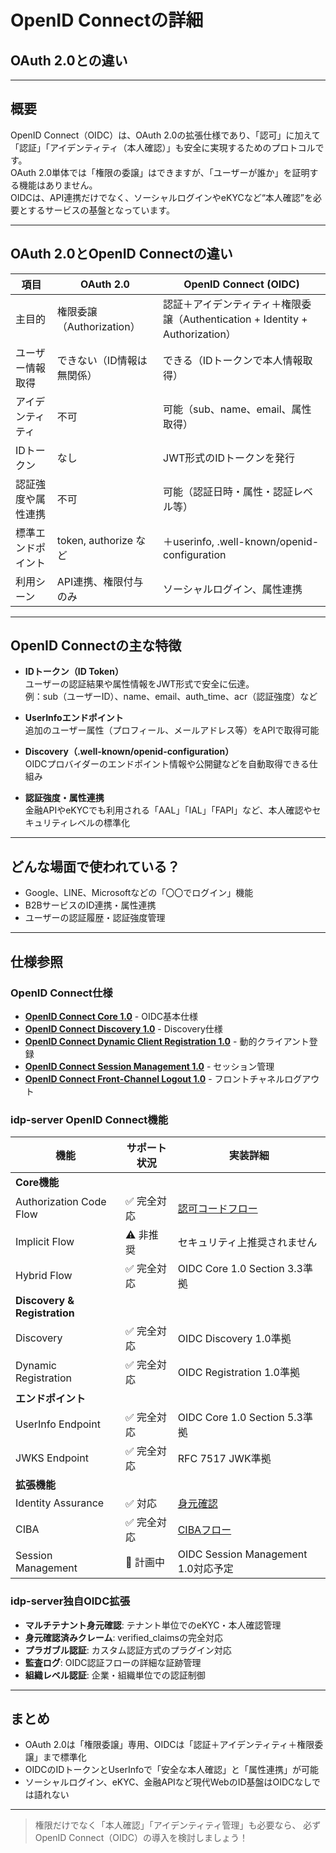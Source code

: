# OpenID Connectの詳細  
## OAuth 2.0との違い

---

## 概要

OpenID Connect（OIDC）は、OAuth 2.0の拡張仕様であり、「認可」に加えて「認証」「アイデンティティ（本人確認）」も安全に実現するためのプロトコルです。  
OAuth 2.0単体では「権限の委譲」はできますが、「ユーザーが誰か」を証明する機能はありません。  
OIDCは、API連携だけでなく、ソーシャルログインやeKYCなど“本人確認”を必要とするサービスの基盤となっています。

---

## OAuth 2.0とOpenID Connectの違い

| 項目                | OAuth 2.0                   | OpenID Connect (OIDC)              |
|---------------------|-----------------------------|------------------------------------|
| 主目的              | 権限委譲（Authorization）   | 認証＋アイデンティティ＋権限委譲（Authentication + Identity + Authorization） |
| ユーザー情報取得     | できない（ID情報は無関係）   | できる（IDトークンで本人情報取得） |
| アイデンティティ     | 不可                        | 可能（sub、name、email、属性取得） |
| IDトークン           | なし                        | JWT形式のIDトークンを発行          |
| 認証強度や属性連携   | 不可                        | 可能（認証日時・属性・認証レベル等） |
| 標準エンドポイント   | token, authorize など        | ＋userinfo, .well-known/openid-configuration |
| 利用シーン           | API連携、権限付与のみ        | ソーシャルログイン、属性連携  |

---

## OpenID Connectの主な特徴

- **IDトークン（ID Token）**  
  ユーザーの認証結果や属性情報をJWT形式で安全に伝達。  
  例：sub（ユーザーID）、name、email、auth_time、acr（認証強度）など

- **UserInfoエンドポイント**  
  追加のユーザー属性（プロフィール、メールアドレス等）をAPIで取得可能

- **Discovery（.well-known/openid-configuration）**  
  OIDCプロバイダーのエンドポイント情報や公開鍵などを自動取得できる仕組み

- **認証強度・属性連携**  
  金融APIやeKYCでも利用される「AAL」「IAL」「FAPI」など、本人確認やセキュリティレベルの標準化

---

## どんな場面で使われている？

- Google、LINE、Microsoftなどの「〇〇でログイン」機能
- B2BサービスのID連携・属性連携
- ユーザーの認証履歴・認証強度管理

---

## 仕様参照

### OpenID Connect仕様
- **[OpenID Connect Core 1.0](https://openid.net/specs/openid-connect-core-1_0.html)** - OIDC基本仕様
- **[OpenID Connect Discovery 1.0](https://openid.net/specs/openid-connect-discovery-1_0.html)** - Discovery仕様
- **[OpenID Connect Dynamic Client Registration 1.0](https://openid.net/specs/openid-connect-registration-1_0.html)** - 動的クライアント登録
- **[OpenID Connect Session Management 1.0](https://openid.net/specs/openid-connect-session-1_0.html)** - セッション管理
- **[OpenID Connect Front-Channel Logout 1.0](https://openid.net/specs/openid-connect-frontchannel-1_0.html)** - フロントチャネルログアウト

### idp-server OpenID Connect機能

| 機能 | サポート状況 | 実装詳細 |
|------|-------------|----------|
| **Core機能** | | |
| Authorization Code Flow | ✅ 完全対応 | [認可コードフロー](../../content_04_protocols/authorization-code-flow.md) |
| Implicit Flow | ⚠️ 非推奨 | セキュリティ上推奨されません |
| Hybrid Flow | ✅ 完全対応 | OIDC Core 1.0 Section 3.3準拠 |
| **Discovery & Registration** | | |
| Discovery | ✅ 完全対応 | OIDC Discovery 1.0準拠 |
| Dynamic Registration | ✅ 完全対応 | OIDC Registration 1.0準拠 |
| **エンドポイント** | | |
| UserInfo Endpoint | ✅ 完全対応 | OIDC Core 1.0 Section 5.3準拠 |
| JWKS Endpoint | ✅ 完全対応 | RFC 7517 JWK準拠 |
| **拡張機能** | | |
| Identity Assurance | ✅ 対応 | [身元確認](../id-verified.md) |
| CIBA | ✅ 完全対応 | [CIBAフロー](../../content_04_protocols/ciba-flow.md) |
| Session Management | 🔄 計画中 | OIDC Session Management 1.0対応予定 |

### idp-server独自OIDC拡張

- **マルチテナント身元確認**: テナント単位でのeKYC・本人確認管理
- **身元確認済みクレーム**: verified_claimsの完全対応
- **プラガブル認証**: カスタム認証方式のプラグイン対応
- **監査ログ**: OIDC認証フローの詳細な証跡管理
- **組織レベル認証**: 企業・組織単位での認証制御

---

## まとめ

- OAuth 2.0は「権限委譲」専用、OIDCは「認証＋アイデンティティ＋権限委譲」まで標準化
- OIDCのIDトークンとUserInfoで「安全な本人確認」と「属性連携」が可能
- ソーシャルログイン、eKYC、金融APIなど現代WebのID基盤はOIDCなしでは語れない

---

> 権限だけでなく「本人確認」「アイデンティティ管理」も必要なら、
> 必ずOpenID Connect（OIDC）の導入を検討しましょう！